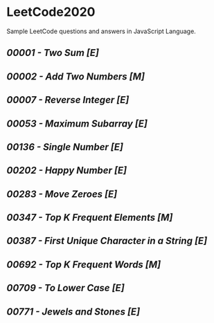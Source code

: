 # **LeetCode2020**

Sample LeetCode questions and answers in JavaScript Language.

## *00001 - Two Sum [E]*
## *00002 - Add Two Numbers [M]*
## *00007 - Reverse Integer [E]*
## *00053 - Maximum Subarray [E]*
## *00136 - Single Number [E]*
## *00202 - Happy Number [E]*
## *00283 - Move Zeroes [E]*
## *00347 - Top K Frequent Elements [M]*
## *00387 - First Unique Character in a String [E]*
## *00692 - Top K Frequent Words [M]*
## *00709 - To Lower Case [E]*
## *00771 - Jewels and Stones [E]*
